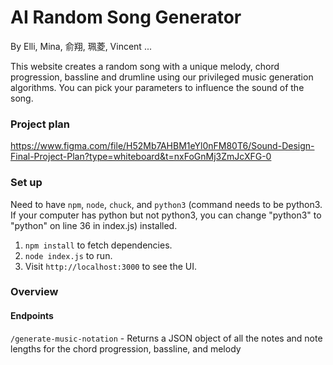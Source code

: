# AI Random Song Generator

By Elli, Mina, 俞翔, 珮菱, Vincent ...

This website creates a random song with a unique melody, chord progression, bassline and drumline using our privileged music generation algorithms. You can pick your parameters to influence the sound of the song.

### Project plan
https://www.figma.com/file/H52Mb7AHBM1eYl0nFM80T6/Sound-Design-Final-Project-Plan?type=whiteboard&t=nxFoGnMj3ZmJcXFG-0

### Set up
Need to have `npm`, `node`, `chuck`, and `python3` (command needs to be python3. If your computer has python but not python3, you can change "python3" to "python" on line 36 in index.js) installed.

1. `npm install` to fetch dependencies.
2. `node index.js` to run.
3. Visit `http://localhost:3000` to see the UI.

### Overview

#### Endpoints

`/generate-music-notation` - Returns a JSON object of all the notes and note lengths for the chord progression, bassline, and melody



